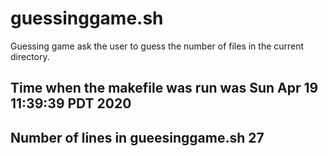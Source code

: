# guessinggame.sh
Guessing game ask the user to guess the number of files in the current directory.
## Time when the makefile was run was Sun Apr 19 11:39:39 PDT 2020
## Number of lines in gueesinggame.sh 27
